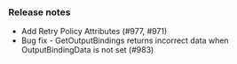### Release notes
<!-- Please add your release notes in the following format:
- My change description (#PR/#issue)
-->

- Add Retry Policy Attributes (#977, #971)
- Bug fix - GetOutputBindings returns incorrect data when OutputBindingData is not set (#983)

